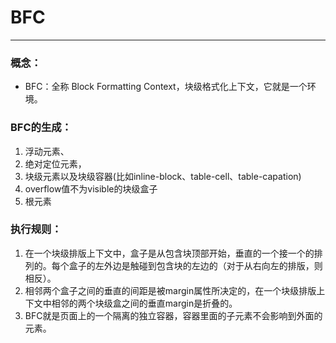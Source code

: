 # BFC
----
### 概念：
*  BFC：全称 Block Formatting Context，块级格式化上下文，它就是一个环境。

### BFC的生成：
1. 浮动元素、
2. 绝对定位元素，
3. 块级元素以及块级容器(比如inline-block、table-cell、table-capation)
4. overflow值不为visible的块级盒子
5. 根元素

### 执行规则：
1. 在一个块级排版上下文中，盒子是从包含块顶部开始，垂直的一个接一个的排列的。每个盒子的左外边是触碰到包含块的左边的（对于从右向左的排版，则相反）。
2. 相邻两个盒子之间的垂直的间距是被margin属性所决定的，在一个块级排版上下文中相邻的两个块级盒之间的垂直margin是折叠的。
3. BFC就是页面上的一个隔离的独立容器，容器里面的子元素不会影响到外面的元素。


